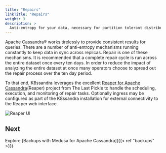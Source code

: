 ```yaml
---
title: "Repairs"
linkTitle: "Repairs"
weight: 3
description: >
  Anti-entropy for your data, necessary for partition tolerant distributed systems.
---
```


Apache Cassandra® works tirelessly to provide consistent results for queries. There are a number of anti-entropy mechanisms running constantly to keep data in sync across replicas. Repair is one of these mechanisms. It is recommended that a complete repair cycle is run across the entire dataset once every ten days. In order to reduce the impact of analyzing the entire dataset at once many operators choose to spread out the repair process over the ten day period.

To that end, K8ssandra leverages the excellent [Reaper for Apache Cassandra](http://cassandra-reaper.io/)(Reaper) project from The Last Pickle to handle the scheduling, execution, and monitoring of repair tasks. Optionally ingress may be configured as part of the K8ssandra installation for external connectivity to the Reaper web interface.

![Reaper UI](reaper-ui.png)

## Next

Explore [Backups with Medusa for Apache Cassandra]({{< ref "backups" >}})
